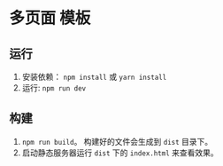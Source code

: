 # 多页面 模板
## 运行
1. 安装依赖： `npm install` 或 `yarn install`
1. 运行: `npm run dev`

## 构建
1. `npm run build`。 构建好的文件会生成到 `dist` 目录下。
1. 启动静态服务器运行 `dist` 下的 `index.html` 来查看效果。